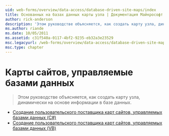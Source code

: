```yaml
---
uid: web-forms/overview/data-access/database-driven-site-maps/index
title: Основанных на базах данных карты узла | Документация Майкрософт
author: rick-anderson
description: 'Этом руководстве объясняется, как создать карту узла, динамически на основе информации в базе данных.'
ms.author: riande
ms.date: 10/05/2011
ms.assetid: c31f540a-0117-4bf2-9235-eb32a3e23529
msc.legacyurl: /web-forms/overview/data-access/database-driven-site-maps
msc.type: chapter
---
```

<a name="database-driven-site-maps"></a>Карты сайтов, управляемые базами данных
====================
> Этом руководстве объясняется, как создать карту узла, динамически на основе информации в базе данных.


- [Создание пользовательского поставщика карт сайтов, управляемых базами данных (C#)](building-a-custom-database-driven-site-map-provider-cs.md)
- [Создание пользовательского поставщика карт сайтов, управляемых базами данных (VB)](building-a-custom-database-driven-site-map-provider-vb.md)
